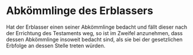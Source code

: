 # Abkömmlinge des Erblassers

Hat der Erblasser einen seiner Abkömmlinge bedacht und fällt dieser nach der Errichtung des Testaments weg, so ist im Zweifel anzunehmen, dass dessen Abkömmlinge insoweit bedacht sind, als sie bei der gesetzlichen Erbfolge an dessen Stelle treten würden.
